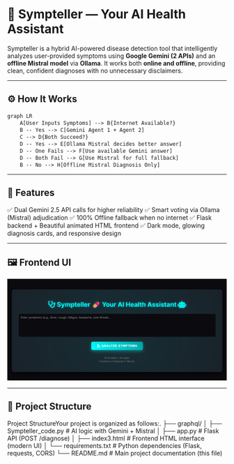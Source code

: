 
# 💊 Sympteller — Your AI Health Assistant

Sympteller is a hybrid AI-powered disease detection tool that intelligently analyzes user-provided symptoms using **Google Gemini (2 APIs)** and an **offline Mistral model** via **Ollama**. It works both **online and offline**, providing clean, confident diagnoses with no unnecessary disclaimers.

---

## ⚙️ How It Works

```mermaid
graph LR
    A[User Inputs Symptoms] --> B{Internet Available?}
    B -- Yes --> C[Gemini Agent 1 + Agent 2]
    C --> D{Both Succeed?}
    D -- Yes --> E[Ollama Mistral decides better answer]
    D -- One Fails --> F[Use available Gemini answer]
    D -- Both Fail --> G[Use Mistral for full fallback]
    B -- No --> H[Offline Mistral Diagnosis Only]
```
---

## 🧠 Features

✅ Dual Gemini 2.5 API calls for higher reliability
✅ Smart voting via Ollama (Mistral) adjudication
✅ 100% Offline fallback when no internet
✅ Flask backend + Beautiful animated HTML frontend
✅ Dark mode, glowing diagnosis cards, and responsive design

---

## 🖼️ Frontend UI

<img src="https://github.com/proxymaster356/Sympteller/blob/main/frontend_sample.png?raw=true" alt="Sympteller UI Screenshot" width="700">


---
## 📂 Project Structure
Project StructureYour project is organized as follows:.
├── graphql/
│   ├── Sympteller_code.py  # AI logic with Gemini + Mistral
│   ├── app.py              # Flask API (POST /diagnose)
│   ├── index3.html         # Frontend HTML interface (modern UI)
│   └── requirements.txt    # Python dependencies (Flask, requests, CORS)
└── README.md               # Main project documentation (this file)

